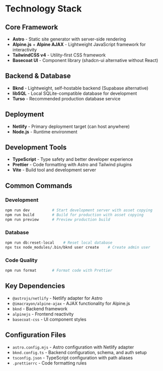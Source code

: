 # Technology Stack

## Core Framework

- **Astro** - Static site generator with server-side rendering
- **Alpine.js** + **Alpine AJAX** - Lightweight JavaScript framework for interactivity
- **TailwindCSS v4** - Utility-first CSS framework
- **Basecoat UI** - Component library (shadcn-ui alternative without React)

## Backend & Database

- **Bknd** - Lightweight, self-hostable backend (Supabase alternative)
- **libSQL** - Local SQLite-compatible database for development
- **Turso** - Recommended production database service

## Deployment

- **Netlify** - Primary deployment target (can host anywhere)
- **Node.js** - Runtime environment

## Development Tools

- **TypeScript** - Type safety and better developer experience
- **Prettier** - Code formatting with Astro and Tailwind plugins
- **Vite** - Build tool and development server

## Common Commands

### Development

```bash
npm run dev          # Start development server with asset copying
npm run build        # Build for production with asset copying
npm run preview      # Preview production build
```

### Database

```bash
npm run db:reset-local    # Reset local database
npx tsx node_modules/.bin/bknd user create    # Create admin user
```

### Code Quality

```bash
npm run format       # Format code with Prettier
```

## Key Dependencies

- `@astrojs/netlify` - Netlify adapter for Astro
- `@imacrayon/alpine-ajax` - AJAX functionality for Alpine.js
- `bknd` - Backend framework
- `alpinejs` - Frontend reactivity
- `basecoat-css` - UI component styles

## Configuration Files

- `astro.config.mjs` - Astro configuration with Netlify adapter
- `bknd.config.ts` - Backend configuration, schema, and auth setup
- `tsconfig.json` - TypeScript configuration with path aliases
- `.prettierrc` - Code formatting rules
